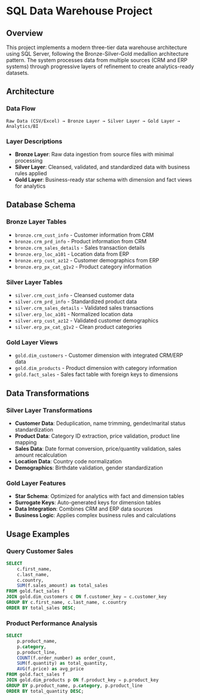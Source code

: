 # SQL Data Warehouse Project

## Overview

This project implements a modern three-tier data warehouse architecture using SQL Server, following the Bronze-Silver-Gold medallion architecture pattern. The system processes data from multiple sources (CRM and ERP systems) through progressive layers of refinement to create analytics-ready datasets.

## Architecture

### Data Flow
```
Raw Data (CSV/Excel) → Bronze Layer → Silver Layer → Gold Layer → Analytics/BI
```

### Layer Descriptions

- **Bronze Layer**: Raw data ingestion from source files with minimal processing
- **Silver Layer**: Cleansed, validated, and standardized data with business rules applied
- **Gold Layer**: Business-ready star schema with dimension and fact views for analytics

## Database Schema

### Bronze Layer Tables
- `bronze.crm_cust_info` - Customer information from CRM
- `bronze.crm_prd_info` - Product information from CRM
- `bronze.crm_sales_details` - Sales transaction details
- `bronze.erp_loc_a101` - Location data from ERP
- `bronze.erp_cust_az12` - Customer demographics from ERP
- `bronze.erp_px_cat_g1v2` - Product category information

### Silver Layer Tables
- `silver.crm_cust_info` - Cleansed customer data
- `silver.crm_prd_info` - Standardized product data
- `silver.crm_sales_details` - Validated sales transactions
- `silver.erp_loc_a101` - Normalized location data
- `silver.erp_cust_az12` - Validated customer demographics
- `silver.erp_px_cat_g1v2` - Clean product categories

### Gold Layer Views
- `gold.dim_customers` - Customer dimension with integrated CRM/ERP data
- `gold.dim_products` - Product dimension with category information
- `gold.fact_sales` - Sales fact table with foreign keys to dimensions

## Data Transformations

### Silver Layer Transformations
- **Customer Data**: Deduplication, name trimming, gender/marital status standardization
- **Product Data**: Category ID extraction, price validation, product line mapping
- **Sales Data**: Date format conversion, price/quantity validation, sales amount recalculation
- **Location Data**: Country code normalization
- **Demographics**: Birthdate validation, gender standardization

### Gold Layer Features
- **Star Schema**: Optimized for analytics with fact and dimension tables
- **Surrogate Keys**: Auto-generated keys for dimension tables
- **Data Integration**: Combines CRM and ERP data sources
- **Business Logic**: Applies complex business rules and calculations

## Usage Examples

### Query Customer Sales
```sql
SELECT 
    c.first_name,
    c.last_name,
    c.country,
    SUM(f.sales_amount) as total_sales
FROM gold.fact_sales f
JOIN gold.dim_customers c ON f.customer_key = c.customer_key
GROUP BY c.first_name, c.last_name, c.country
ORDER BY total_sales DESC;
```

### Product Performance Analysis
```sql
SELECT 
    p.product_name,
    p.category,
    p.product_line,
    COUNT(f.order_number) as order_count,
    SUM(f.quantity) as total_quantity,
    AVG(f.price) as avg_price
FROM gold.fact_sales f
JOIN gold.dim_products p ON f.product_key = p.product_key
GROUP BY p.product_name, p.category, p.product_line
ORDER BY total_quantity DESC;
```
